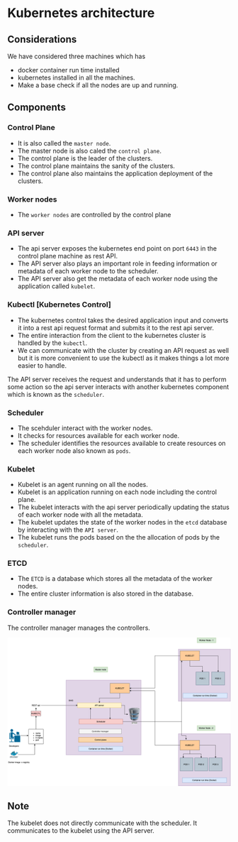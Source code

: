 # Kubernetes architecture

## Considerations

We have considered three machines which has

- docker container run time installed
- kubernetes installed in all the machines.
- Make a base check if all the nodes are up and running.

## Components

### Control Plane

- It is also called the `master node`.
- The master node is also caled the `control plane`.
- The control plane is the leader of the clusters.
- The control plane maintains the sanity of the clusters.
- The control plane also maintains the application deployment of the clusters.

### Worker nodes

- The `worker nodes` are controlled by the control plane

### API server

- The api server exposes the kubernetes end point on port `6443` in the control plane machine as rest API.
- The API server also plays an important role in feeding information or metadata of each worker node to the scheduler.
- The API server also get the metadata of each worker node using the application called `kubelet`.

### Kubectl [Kubernetes Control]

- The kubernetes control takes the desired application input and converts it into a rest api request format and submits it to the rest api server.
- The entire interaction from the client to the kubernetes cluster is handled by the `kubectl`.
- We can communicate with the cluster by creating an API request as well but it is more convenient to use the kubectl as it makes things a lot more easier to handle.

The API server receives the request and understands that it has to perform some action so the api server interacts with another kubernetes component which is known as the `scheduler`.

### Scheduler

- The scehduler interact with the worker nodes.
- It checks for resources available for each worker node.
- The scheduler identifies the resources available to create resources on each worker node also known as `pods`.

### Kubelet

- Kubelet is an agent running on all the nodes.
- Kubelet is an application running on each node including the control plane.
- The kubelet interacts with the api server periodically updating the status of each worker node with all the metadata.
- The kubelet updates the state of the worker nodes in the `etcd` database by interacting with the `API server`.
- The kubelet runs the pods based on the the allocation of pods by the `scheduler`.

### ETCD

- The `ETCD` is a database which stores all the metadata of the worker nodes.
- The entire cluster information is also stored in the database.

### Controller manager

The controller manager manages the controllers.

![k8s_architecture](../snapshots/k8s_architecture.drawio.png)

## Note

The kubelet does not directly communicate with the scheduler. It communicates to the kubelet using the API server.
